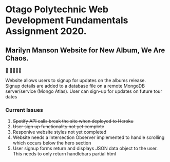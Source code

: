 # Otago Polytechnic Web Development Fundamentals Assignment 2020.

## Marilyn Manson Website for New Album, We Are Chaos.

:musical_note: :musical_note::musical_note::musical_note::musical_note:

Website allows users to signup for updates on the albums release.  
Signup details are added to a database file on a remote MongoDB server/service (Mongo Atlas).
User can sign-up for updates on future tour dates

### Current Issues

1. ~~Spotify API calls break the site when deployed to Heroku~~
2. ~~User sign up functionality not yet complete~~
3. Responive website styles not yet completed
4. Website needs a Intersection Observer implemented to handle scrolling which occurs below the hero section
5. User signup forms return and displays JSON data object to the user. This needs to only return handlebars partial html 
